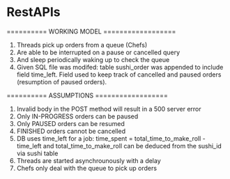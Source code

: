 # RestAPIs


========== WORKING MODEL ==================
1) Threads pick up orders from a queue (Chefs)
2) Are able to be interrupted on a pause or cancelled query
3) And sleep periodically waking up to check the queue
4) Given SQL file was modifed: table sushi_order was appended to include
  field time_left. Field used to keep track of cancelled and paused orders
  (resumption of paused orders).

========== ASSUMPTIONS ==================
1) Invalid body in the POST method will result in a 500 server error
2) Only IN-PROGRESS orders can be paused
3) Only PAUSED orders can be resumed
4) FINISHED orders cannot be cancelled
5) DB uses time_left for a job: time_spent = total_time_to_make_roll - time_left
  and total_time_to_make_roll can be deduced from the sushi_id via sushi table
6) Threads are started asynchrounously with a delay
7) Chefs only deal with the queue to pick up orders

